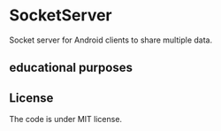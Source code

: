 # SocketServer
Socket server for Android clients to share multiple data.

## educational purposes

## License
The code is under MIT license.